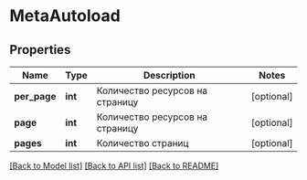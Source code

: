 # MetaAutoload

## Properties
Name | Type | Description | Notes
------------ | ------------- | ------------- | -------------
**per_page** | **int** | Количество ресурсов на страницу | [optional] 
**page** | **int** | Количество ресурсов на страницу | [optional] 
**pages** | **int** | Количество страниц | [optional] 

[[Back to Model list]](../../README.md#documentation-for-models) [[Back to API list]](../../README.md#documentation-for-api-endpoints) [[Back to README]](../../README.md)

